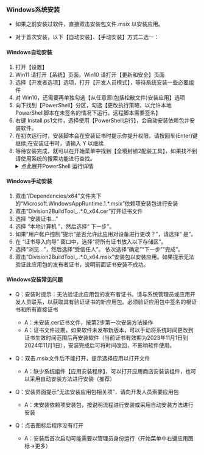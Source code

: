 ### Windows系统安装
- 如果之前安装过软件，直接双击安装包文件.msix 以安装应用。

- 对于首次安装，以下【自动安装】、【手动安装】方式二选一：

#### Windows自动安装
1. 打开【设置】
1. Win11 请打开【系统】页面，Win10 请打开【更新和安全】页面
1. 选择【开发者选项】选项，打开【开发人员模式】，等待系统安装一些必要组件
1. 对 Win10，还需要再单独勾选【从任意源(包括松散文件)安装应用】选项
1. 向下找到【PowerShell】分区，勾选【更改执行策略，以允许本地PowerShell脚本在未签名的情况下运行。远程脚本需要签名】
1. 右键 Install.ps1文件，选择使用【PowerShell运行】，会自动安装依赖包并安装软件。
1. 在初次运行时，安装脚本会在安装证书时提示你提升权限，请按回车(Enter)键继续;在安装证书时，请输入 Y 以继续
1. 等待安装完成，就可以在开始菜单中找到【全境封锁2配装工具】，如果找不到请使用系统的搜索功能进行查找。
     <details>
       <summary>点此展开PowerShell 运行详情</summary>
         <pre><code>
         找到了捆绑:  Division2BuildTool_**.*.*.0_x64.msix  
         找到证书:  Division2BuildTool_**.*.*.0_x64.cer  
         在安装此应用程序之前，需要执行以下操作:  
         -安装签名证书  
         需要具有管理员凭据才能继续。  请接受 UAC 提示并在请求时提供管理员密码。    
         按 Enter 键继续...:  
         正在安装证书...  
         您要将数字证书安装到计算机的受信任人员证书存储区中。这样做有严重的安全风险，只有在信任此数字证书的建立者时才应执     行此操作。  
         当您使用完此应用程序时，应手动移除关联的数字证书。以下网址提供了相关操作说明:  
         http://go.microsoft.com/fwlink/?LinkId=243053  
         是否确实要继续?  
         [Y] 是(Y)  [N] 否(N)  [?] 帮助 (默认值为“N”):  
         正在安装应用程序...  
         找到依赖项包:  
         Microsoft.WindowsAppRuntime.1.*.msix  
         成功: 成功安装了应用程序。  
         按 Enter 键继续...:
         </code></pre>
     </details>



#### Windows手动安装
1. 双击“/Dependencies/x64”文件夹下的“Microsoft.WindowsAppRuntime.1.*.msix”依赖项安装包进行安装
1. 双击“Division2BuildTool_*.*.*.0_x64.cer”打开证书文件
1. 选择 “安装证书...”
1. 选择 “本地计算机 ”，然后选择“ 下一步”。
1. 如果“用户帐户控制”提示“是否允许此应用对设备进行更改？”，请选择“ 是”。
1. 在 “证书导入向导” 窗口中，选择“将所有证书放入以下存储区”。
1. 选择“浏览...”，然后选择“受信任人”。 依次选择“确定”“下一步”“完成”。
1. 双击“Division2BuildTool_*.*.*.0_x64.msix”安装包以安装应用。如果提示无法验证此应用包的发布者证书，说明前面证书安装不成功。 

#### Windows安装常见问题
- Q：安装时提示：无法验证此应用包的发布者证书。请与系统管理员或应用开发人员联系，以获取具有验证证书的新应用包。必须验证应用包中签名的根证书和所有直接证书
  - A：未安装.cer证书文件，按第2步第一次安装方法操作
  - A：证书文件过期，如果软件未发布新版本，可以手动将系统时间更改到证书生效时间范围后再安装软件（当前证书有效期为2023年11月1日到2024年11月1日），安装完成后可将时间改回，不影响软件使用。

- Q：双击.msix文件后不能打开，提示选择应用以打开文件
  - A：缺少系统组件【应用安装程序】，可以打开应用商店安装该组件，也可以采用自动安装方法进行安装（推荐）

- Q：安装界面提示“无法安装应用包相关项”，请向开发人员索要应用包
  - A：未安装依赖项安装包，按说明流程进行安装或采用自动安装方法进行安装

- Q：点击图标后程序没有打开
  - A：安装后首次启动可能需要以管理员身份运行（开始菜单中右键应用图标->更多）